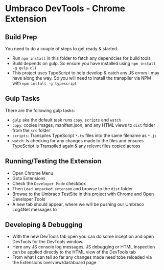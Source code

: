 # Umbraco DevTools - Chrome Extension

## Build Prep
You need to do a couple of steps to get ready & started.

* Run `npm install` in this folder to fetch any dependcies for build tools
* Build depends on gulp. So ensure you have installed using `npm install -g gulp-cli`
* This project uses TypeScript to help develop & catch any JS errors I may have along the way. So you will need to install the transpiler via NPM with `npm install -g typescript`

## Gulp Tasks
There are the following gulp tasks:

* `gulp` aka the default task runs `copy`, `scripts` and `watch`
* `copy`: copies images, manifest.json, and any HTML views to `dist` folder from the `src` folder
* `scripts`: Transpiles TypeScript `*.ts` files into the same filename as `*.js`
* `watch`: Is checking for any changes made to the files and ensures TypeScript is Transpiled again & any relevnt files copied across

## Running/Testing the Extension
* Open Chrome Menu
* Goto Extensions
* Check the `Developer Mode` checkbox
* Then `Load unpacked extenson` and browse to the `dist` folder
* Browse to the Umbraco TestSite in this project with Chrome and Open Developer Tools
* A new tab should appear, where we will be pushing our Umbraco Log4Net messages to

## Developing & Debugging
* With the new DevTools tab open you can do some inception and open DevTools for the DevTools window.
* Here any JS console log messages, JS debugging or HTML inspection can be applied directly to the HTML view of the DevTools tab
* From what I can tell so far any changes made need tobe reloaded via the Extensions overview/dashboard page